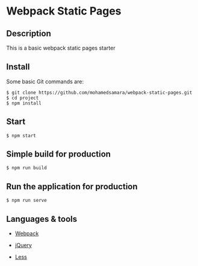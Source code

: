# Webpack Static Pages

## Description

This is a basic webpack static pages starter

## Install

Some basic Git commands are:

```
$ git clone https://github.com/mohamedsamara/webpack-static-pages.git
$ cd project
$ npm install

```

## Start

```
$ npm start

```

## Simple build for production

```
$ npm run build

```

## Run the application for production

```
$ npm run serve

```

## Languages & tools

- [Webpack](https://webpack.js.org/)

- [jQuery](https://jquery.com/)

- [Less](http://lesscss.org/)
